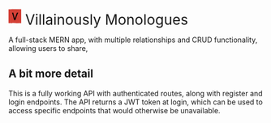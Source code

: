 
<img src="frontend/public/Villainously_logo.PNG" alt="logo" width="25"/><span style="font-size:28px;"> Villainously Monologues</span>

A full-stack MERN app, with multiple relationships and CRUD functionality, allowing users to share, 

## A bit more detail

This is a fully working API with authenticated routes, along with register and login endpoints. The API returns a JWT token at login, which can be used to access specific endpoints that would otherwise be unavailable.
